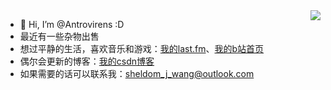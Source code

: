 <img align="right" src="https://github-readme-stats.vercel.app/api?username=Antrovirens&show_icons=true&icon_color=CE1D2D&text_color=718096&bg_color=ffffff&hide_title=true" />

- 👋 Hi, I’m @Antrovirens :D
- 最近有一些杂物出售
- 想过平静的生活，喜欢音乐和游戏：[我的last.fm](https://www.last.fm/user/Atrovirens)、[我的b站首页](https://space.bilibili.com/152030941)
- 偶尔会更新的博客：[我的csdn博客](https://blog.csdn.net/weixin_43240950?spm=1010.2135.3001.5421)
- 如果需要的话可以联系我：[sheldom_j_wang@outlook.com](sheldom_j_wang@outlook.com)

